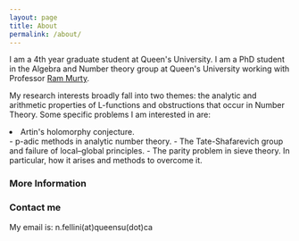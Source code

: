 ```yaml
---
layout: page
title: About
permalink: /about/
---
```


<!-- ![image](/images/headshot.jpeg){:width="30%" style="float: right"}--->

I am a 4th year graduate student at Queen's University. I am a PhD student in the Algebra and Number theory group at Queen's University working with Professor [Ram Murty](https://mast.queensu.ca/~murty/).

My research interests broadly fall into two themes: the  analytic and arithmetic properties of L-functions and  obstructions that occur in Number Theory. Some specific problems I am interested in are:
<li> Artin's holomorphy conjecture.</li> 
- p-adic methods in analytic number theory.
- The Tate-Shafarevich group and failure of local​–global principles.
- The parity problem in sieve theory.  In particular, how it arises and methods to overcome it.


### More Information
<!--- My CV can be found [here.](https://drive.google.com/file/d/1lHT-1BvbHhAEsHWdN_aplaIONHPMu4qT/view?usp=sharing) --->

### Contact me

My email is: n.fellini(at)queensu(dot)ca

